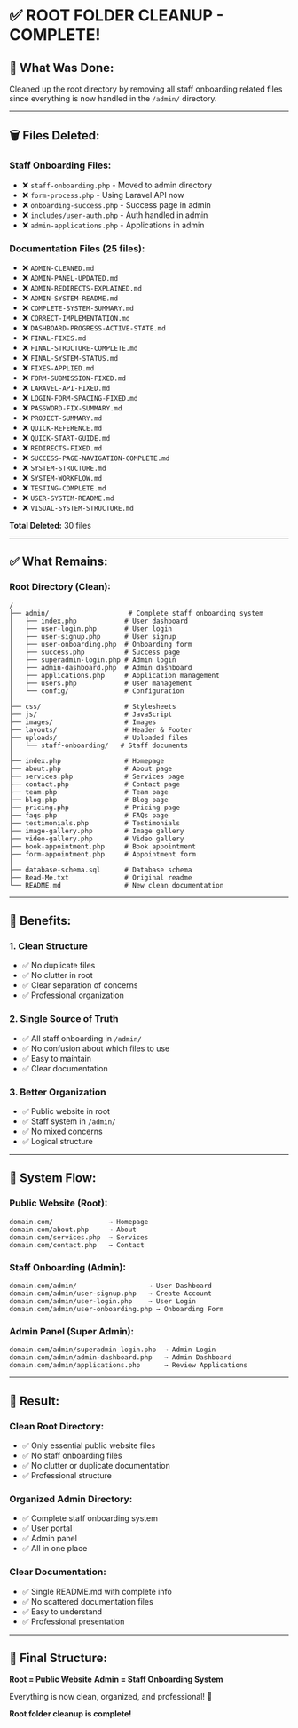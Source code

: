 # ✅ ROOT FOLDER CLEANUP - COMPLETE!

## 🎯 **What Was Done:**

Cleaned up the root directory by removing all staff onboarding related files since everything is now handled in the `/admin/` directory.

---

## 🗑️ **Files Deleted:**

### **Staff Onboarding Files:**
- ❌ `staff-onboarding.php` - Moved to admin directory
- ❌ `form-process.php` - Using Laravel API now
- ❌ `onboarding-success.php` - Success page in admin
- ❌ `includes/user-auth.php` - Auth handled in admin
- ❌ `admin-applications.php` - Applications in admin

### **Documentation Files (25 files):**
- ❌ `ADMIN-CLEANED.md`
- ❌ `ADMIN-PANEL-UPDATED.md`
- ❌ `ADMIN-REDIRECTS-EXPLAINED.md`
- ❌ `ADMIN-SYSTEM-README.md`
- ❌ `COMPLETE-SYSTEM-SUMMARY.md`
- ❌ `CORRECT-IMPLEMENTATION.md`
- ❌ `DASHBOARD-PROGRESS-ACTIVE-STATE.md`
- ❌ `FINAL-FIXES.md`
- ❌ `FINAL-STRUCTURE-COMPLETE.md`
- ❌ `FINAL-SYSTEM-STATUS.md`
- ❌ `FIXES-APPLIED.md`
- ❌ `FORM-SUBMISSION-FIXED.md`
- ❌ `LARAVEL-API-FIXED.md`
- ❌ `LOGIN-FORM-SPACING-FIXED.md`
- ❌ `PASSWORD-FIX-SUMMARY.md`
- ❌ `PROJECT-SUMMARY.md`
- ❌ `QUICK-REFERENCE.md`
- ❌ `QUICK-START-GUIDE.md`
- ❌ `REDIRECTS-FIXED.md`
- ❌ `SUCCESS-PAGE-NAVIGATION-COMPLETE.md`
- ❌ `SYSTEM-STRUCTURE.md`
- ❌ `SYSTEM-WORKFLOW.md`
- ❌ `TESTING-COMPLETE.md`
- ❌ `USER-SYSTEM-README.md`
- ❌ `VISUAL-SYSTEM-STRUCTURE.md`

**Total Deleted:** 30 files

---

## ✅ **What Remains:**

### **Root Directory (Clean):**
```
/
├── admin/                    # Complete staff onboarding system
│   ├── index.php            # User dashboard
│   ├── user-login.php       # User login
│   ├── user-signup.php      # User signup
│   ├── user-onboarding.php  # Onboarding form
│   ├── success.php          # Success page
│   ├── superadmin-login.php # Admin login
│   ├── admin-dashboard.php  # Admin dashboard
│   ├── applications.php     # Application management
│   ├── users.php            # User management
│   └── config/              # Configuration
│
├── css/                     # Stylesheets
├── js/                      # JavaScript
├── images/                  # Images
├── layouts/                 # Header & Footer
├── uploads/                 # Uploaded files
│   └── staff-onboarding/   # Staff documents
│
├── index.php                # Homepage
├── about.php                # About page
├── services.php             # Services page
├── contact.php              # Contact page
├── team.php                 # Team page
├── blog.php                 # Blog page
├── pricing.php              # Pricing page
├── faqs.php                 # FAQs page
├── testimonials.php         # Testimonials
├── image-gallery.php        # Image gallery
├── video-gallery.php        # Video gallery
├── book-appointment.php     # Book appointment
├── form-appointment.php     # Appointment form
│
├── database-schema.sql      # Database schema
├── Read-Me.txt              # Original readme
└── README.md                # New clean documentation
```

---

## 🎯 **Benefits:**

### **1. Clean Structure**
- ✅ No duplicate files
- ✅ No clutter in root
- ✅ Clear separation of concerns
- ✅ Professional organization

### **2. Single Source of Truth**
- ✅ All staff onboarding in `/admin/`
- ✅ No confusion about which files to use
- ✅ Easy to maintain
- ✅ Clear documentation

### **3. Better Organization**
- ✅ Public website in root
- ✅ Staff system in `/admin/`
- ✅ No mixed concerns
- ✅ Logical structure

---

## 📁 **System Flow:**

### **Public Website (Root):**
```
domain.com/              → Homepage
domain.com/about.php     → About
domain.com/services.php  → Services
domain.com/contact.php   → Contact
```

### **Staff Onboarding (Admin):**
```
domain.com/admin/                  → User Dashboard
domain.com/admin/user-signup.php   → Create Account
domain.com/admin/user-login.php    → User Login
domain.com/admin/user-onboarding.php → Onboarding Form
```

### **Admin Panel (Super Admin):**
```
domain.com/admin/superadmin-login.php  → Admin Login
domain.com/admin/admin-dashboard.php   → Admin Dashboard
domain.com/admin/applications.php      → Review Applications
```

---

## 🎊 **Result:**

### **Clean Root Directory:**
- ✅ Only essential public website files
- ✅ No staff onboarding files
- ✅ No clutter or duplicate documentation
- ✅ Professional structure

### **Organized Admin Directory:**
- ✅ Complete staff onboarding system
- ✅ User portal
- ✅ Admin panel
- ✅ All in one place

### **Clear Documentation:**
- ✅ Single README.md with complete info
- ✅ No scattered documentation files
- ✅ Easy to understand
- ✅ Professional presentation

---

## 🚀 **Final Structure:**

**Root = Public Website**
**Admin = Staff Onboarding System**

Everything is now clean, organized, and professional! 🎉

**Root folder cleanup is complete!**
